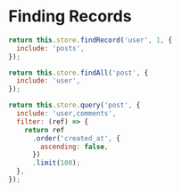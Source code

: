 Finding Records
==============================================================================

```js
return this.store.findRecord('user', 1, {
  include: 'posts',
});
```

```js
return this.store.findAll('post', {
  include: 'user',
});
```

```js
return this.store.query('post', {
  include: 'user,comments',
  filter: (ref) => {
    return ref
      .order('created_at', {
        ascending: false,
      })
      .limit(100);
  },
});
```
